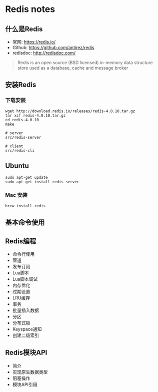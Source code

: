# Redis notes

## 什么是Redis

- 官网: https://redis.io/
- Github: https://github.com/antirez/redis
- redisdoc: http://redisdoc.com/

> Redis is an open source (BSD licensed)
> in-memory data structure store
> used as a database, cache and message broker

## 安装Redis

### 下载安装

```shell
wget http://download.redis.io/releases/redis-4.0.10.tar.gz
tar xzf redis-4.0.10.tar.gz
cd redis-4.0.10
make

# server
src/redis-server

# client
src/redis-cli
```

## Ubuntu

```shell
sudo apt-get update
sudo apt-get install redis-server
```

### Mac 安装

```shell
brew install redis
```

## 基本命令使用


## Redis编程

- 命令行使用
- 管道
- 发布订阅
- Lua脚本
- Lua脚本调试
- 内存优化
- 过期设置
- LRU缓存
- 事务
- 批量插入数据
- 分区
- 分布式锁
- Keyspace通知
- 创建二级索引

## Redis模块API

- 简介
- 实现原生数据类型
- 阻塞操作
- 模块API引用
